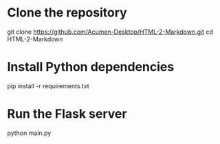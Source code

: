 # Clone the repository
git clone https://github.com/Acumen-Desktop/HTML-2-Markdown.git
cd HTML-2-Markdown

# Install Python dependencies
pip install -r requirements.txt

# Run the Flask server
python main.py